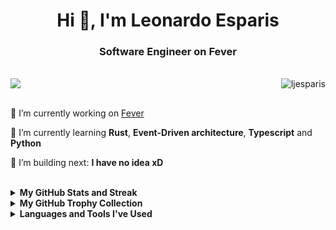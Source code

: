 <h1 align="center">Hi 👋, I'm Leonardo Esparis</h1>
<h3 align="center">Software Engineer on Fever</h3>

</br>

<div>
  <a align="left" href="https://www.linkedin.com/in/leoesparis/"><img src="https://img.shields.io/badge/%20-LeonardoEsparis-black?color=14171A&labelColor=0e76a8&logo=linkedin&logoColor=ffffff" /></a>
  <img align="right" src="https://komarev.com/ghpvc/?username=ljesparis&label=Profile%20views&color=0e75b6&style=flat" alt="ljesparis" /> 
</div>

</br>

🔭 I’m currently working on [Fever](https://feverup.com/)

🌱 I’m currently learning **Rust**, **Event-Driven architecture**, **Typescript** and **Python**

🎥 I’m building next: **I have no idea xD**

</br>

<details><summary><b>My GitHub Stats and Streak</b></summary>
</br>
<p align="left"><img src="https://github-readme-stats.vercel.app/api?username=ljesparis&show_icons=true&count_private=true&hide=issues,contribs&theme=react" alt="GitHub stats" /></p>
<p align="left"><img src="https://streak-stats.demolab.com?user=ljesparis&theme=react&border_radius=5&date_format=M%20j%5B%2C%20Y%5D&currStreakNum=DD0000" alt="Leonardo Esparis's GitHub streak stats" /></p>
<!-- <p align="center"><img src="https://github-readme-stats-flax-seven-13.vercel.app?user=ljesparis&theme=react&border_radius=5&fire=FF0000&ring=FF0000&currStreakNum=FF0000" alt="Leonardo Esparis's GitHub streak stats" /></p> -->
<!-- <p align="center"><img src="https://github-readme-streak-stats.herokuapp.com?user=ljesparis&theme=react&border_radius=5&fire=FF0000&ring=FF0000&currStreakNum=FF0000" alt="Leonardo Esparis's GitHub streak stats" /></p> -->
</details>

<details><summary><b>My GitHub Trophy Collection</b></summary>
</br>
<p align="left">
<img alig src="https://github-profile-trophy.vercel.app/?username=ljesparis&margin-w=8&column=4&title=MultipleLang,Organizations,Repositories,Commits,Followers,PullRequest,Stars,Issues&theme=darkhub&no-frame=true" alt="github trophies" />
</p>
</details>

<details><summary><b>Languages and Tools I've Used</b></summary>
<br>
<p align="left">
  <img src="https://skillicons.dev/icons?i=python,django,typescript,js,github,git,docker&perline=7" />
</p>
<br><br>
</details>
